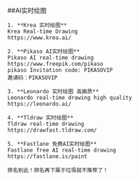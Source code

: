 ##AI实时绘图
    
    
    1. **Krea 实时绘图**
    Krea Real-time Drawing
    https://www.krea.ai/
    
    2. **Pikaso AI实时绘图**
    Pikaso AI real-time drawing
    https://www.freepik.com/pikaso
    pikaso Invitation code: PIKASOVIP
    邀请码：PIKASOVIP
    
    3. **Leonardo 实时绘图 高画质**
    Leonardo real-time drawing high quality
    https://leonardo.ai/
    
    4. **Tldraw 实时绘图**
    Tldraw real-time drawing
    https://drawfast.tldraw.com/
    
    5. **Fastlane 免费AI实时绘图**
    Fastlane free AI real-time drawing
    https://fastlane.is/paint
    
    排名到此！排名再下属于垃圾就不推荐了！